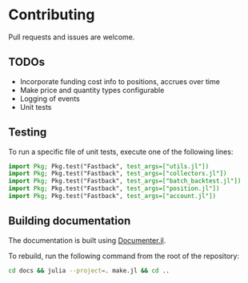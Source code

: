# Contributing

Pull requests and issues are welcome.

## TODOs

- Incorporate funding cost info to positions, accrues over time
- Make price and quantity types configurable
- Logging of events
- Unit tests

## Testing

To run a specific file of unit tests, execute one of the following lines:

```julia
import Pkg; Pkg.test("Fastback", test_args=["utils.jl"])
import Pkg; Pkg.test("Fastback", test_args=["collectors.jl"])
import Pkg; Pkg.test("Fastback", test_args=["batch_backtest.jl"])
import Pkg; Pkg.test("Fastback", test_args=["position.jl"])
import Pkg; Pkg.test("Fastback", test_args=["account.jl"])
```

## Building documentation

The documentation is built using [Documenter.jl](https://documenter.juliadocs.org/stable/).

To rebuild, run the following command from the root of the repository:

```bash
cd docs && julia --project=. make.jl && cd ..
```
